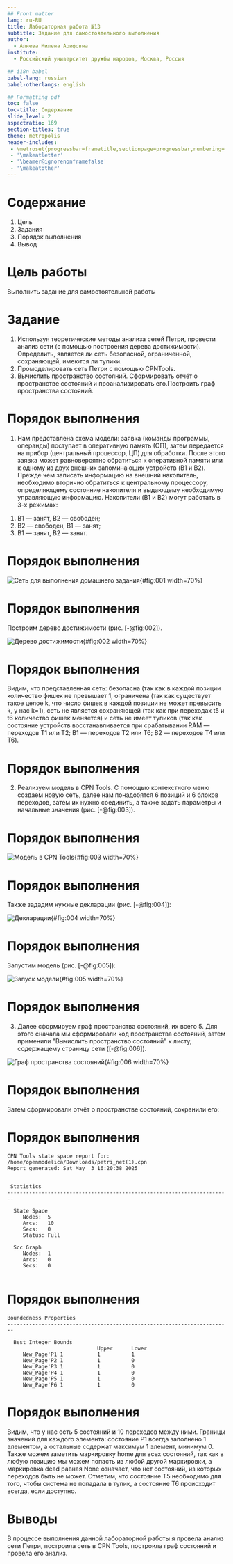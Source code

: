 ```yaml
---
## Front matter
lang: ru-RU
title: Лабораторная работа №13
subtitle: Задание для самостоятельного выполнения
author:
  - Алиева Милена Арифовна
institute:
  - Российский университет дружбы народов, Москва, Россия

## i18n babel
babel-lang: russian
babel-otherlangs: english

## Formatting pdf
toc: false
toc-title: Содержание
slide_level: 2
aspectratio: 169
section-titles: true
theme: metropolis
header-includes:
 - \metroset{progressbar=frametitle,sectionpage=progressbar,numbering=fraction}
 - '\makeatletter'
 - '\beamer@ignorenonframefalse'
 - '\makeatother'
---
```


# Содержание 

1. Цель
2. Задания
3. Порядок выполнения 
4. Вывод

# Цель работы

Выполнить задание для самостоятельной работы 

# Задание

1. Используя теоретические методы анализа сетей Петри, провести анализ сети (с помощью построения дерева достижимости). Определить, является ли сеть безопасной, ограниченной, сохраняющей, имеются ли
тупики.
2. Промоделировать сеть Петри с помощью CPNTools.
3. Вычислить пространство состояний. Сформировать отчёт о пространстве состояний и проанализировать его.Построить граф пространства состояний.

# Порядок выполнения

1. Нам представлена схема модели: заявка (команды программы, операнды) поступает в оперативную память (ОП), затем
передается на прибор (центральный процессор, ЦП) для обработки. После этого
заявка может равновероятно обратиться к оперативной памяти или к одному из двух
внешних запоминающих устройств (B1 и B2). Прежде чем записать информацию на
внешний накопитель, необходимо вторично обратиться к центральному процессору,
определяющему состояние накопителя и выдающему необходимую управляющую
информацию. Накопители (B1 и B2) могут работать в 3-х режимах:

1) B1 — занят, B2 — свободен;
2) B2 — свободен, B1 — занят;
3) B1 — занят, B2 — занят.

# Порядок выполнения

![Сеть для выполнения домашнего задания](image/1.jpg){#fig:001 width=70%}

# Порядок выполнения

Построим дерево достижимости (рис. [-@fig:002]).

![Дерево достижимости](image/2.jpg){#fig:002 width=70%}

# Порядок выполнения

Видим, что представленная сеть: безопасна (так как в каждой позиции количество фишек не превышает 1, ограничена (так как существует такое целое k, что число
фишек в каждой позиции не может превысить k, у нас k=1), сеть не является сохраняющей (так как при переходах t5 и t6 количество фишек меняется) и сеть не имеет тупиков (так как состояние устройств восстанавливается при срабатывании RAM — переходов T1 или T2; B1 — переходов T2 или T6; B2 — переходов T4 или T6).

# Порядок выполнения

2. Реализуем модель в CPN Tools. С помощью контекстного меню создаем новую сеть, далее нам понадобятся 6 позиций и 6 блоков переходов, затем их нужно соединить, а также задать параметры и начальные значения (рис. [-@fig:003]).

# Порядок выполнения

![Модель в CPN Tools](image/3.jpg){#fig:003 width=70%}

# Порядок выполнения

Также зададим нужные декларации (рис. [-@fig:004]):

![Декларации](image/4.jpg){#fig:004 width=70%}

# Порядок выполнения

Запустим модель (рис. [-@fig:005]):

![Запуск модели](image/5.jpg){#fig:005 width=70%}

# Порядок выполнения

3. Далее сформируем граф пространства состояний, их всего 5. Для этого сначала мы сформировали код пространства состояний, затем применили "Вычислить пространство состояний" к листу, содержащему страницу сети ([-@fig:006]).

![Граф пространства состояний](image/6.jpg){#fig:006 width=70%}

# Порядок выполнения

Затем сформировали отчёт о пространстве состояний, сохранили его:

# Порядок выполнения

```
CPN Tools state space report for:
/home/openmodelica/Downloads/petri_net(1).cpn
Report generated: Sat May  3 16:20:38 2025


 Statistics
------------------------------------------------------------------------

  State Space
     Nodes:  5
     Arcs:   10
     Secs:   0
     Status: Full

  Scc Graph
     Nodes:  1
     Arcs:   0
     Secs:   0
     
```

# Порядок выполнения

```
Boundedness Properties
------------------------------------------------------------------------

  Best Integer Bounds
                             Upper      Lower
     New_Page'P1 1           1          1
     New_Page'P2 1           1          0
     New_Page'P3 1           1          0
     New_Page'P4 1           1          0
     New_Page'P5 1           1          0
     New_Page'P6 1           1          0
```

# Порядок выполнения

Видим, что у нас есть 5 состояний и 10 переходов между ними. Границы значений для каждого элемента: состояние P1 всегда заполнено 1 элементом, а остальные содержат максимум 1 элемент, минимум 0. Также можем заметить маркировку home для всех состояний, так как в любую позицию мы можем попасть из любой другой маркировки, а маркировка dead равная None означает, что нет состояний, из которых переходов быть не может. Отметим, что состояние T5 необходимо для того, чтобы система не попадала в тупик, а состояние T6 происходит всегда, если доступно.

# Выводы

В процессе выполнения данной лабораторной работы я провела анализ сети Петри, построила сеть в CPN Tools, построила граф состояний и провела его анализ.


